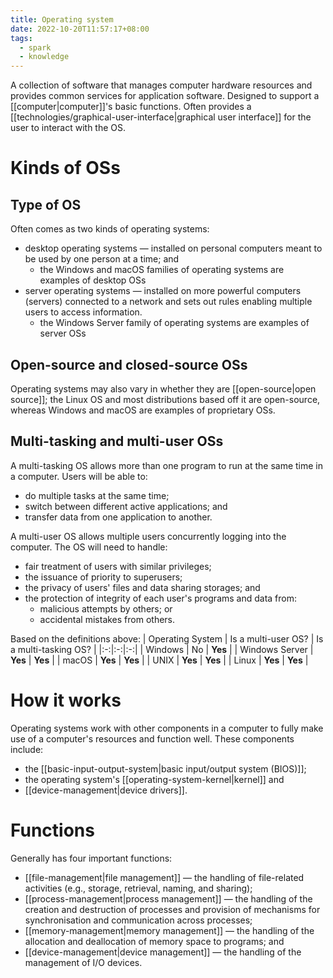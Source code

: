 ```yaml
---
title: Operating system
date: 2022-10-20T11:57:17+08:00
tags:
  - spark
  - knowledge
---
```


A collection of software that manages computer hardware resources and provides common services for application software. Designed to support a [[computer|computer]]'s basic functions. Often provides a [[technologies/graphical-user-interface|graphical user interface]] for the user to interact with the OS.

# Kinds of OSs

## Type of OS
Often comes as two kinds of operating systems:
- desktop operating systems — installed on personal computers meant to be used by one person at a time; and
	- the Windows and macOS families of operating systems are examples of desktop OSs
- server operating systems — installed on more powerful computers (servers) connected to a network and sets out rules enabling multiple users to access information.
	- the Windows Server family of operating systems are examples of server OSs

## Open-source and closed-source OSs
Operating systems may also vary in whether they are [[open-source|open source]]; the Linux OS and most distributions based off it are open-source, whereas Windows and macOS are examples of proprietary OSs.

## Multi-tasking and multi-user OSs
A multi-tasking OS allows more than one program to run at the same time in a computer. Users will be able to:
- do multiple tasks at the same time;
- switch between different active applications; and
- transfer data from one application to another.

A multi-user OS allows multiple users concurrently logging into the computer. The OS will need to handle:
- fair treatment of users with similar privileges;
- the issuance of priority to superusers;
- the privacy of users' files and data sharing storages; and
- the protection of integrity of each user's programs and data from:
	- malicious attempts by others; or
	- accidental mistakes from others.

Based on the definitions above:
| Operating System | Is a multi-user OS? | Is a multi-tasking OS? |
|:-:|:-:|:-:|
| Windows | No | **Yes** |
| Windows Server | **Yes** | **Yes** |
| macOS | **Yes** | **Yes** |
| UNIX | **Yes** | **Yes** |
| Linux | **Yes** | **Yes** |

# How it works

Operating systems work with other components in a computer to fully make use of a computer's resources and function well. These components include:
- the [[basic-input-output-system|basic input/output system (BIOS)]];
- the operating system's [[operating-system-kernel|kernel]] and
- [[device-management|device drivers]].

# Functions

Generally has four important functions:

- [[file-management|file management]] — the handling of file-related activities (e.g., storage, retrieval, naming, and sharing);
- [[process-management|process management]] — the handling of the creation and destruction of processes and provision of mechanisms for synchronisation and communication across processes;
- [[memory-management|memory management]] — the handling of the allocation and deallocation of memory space to programs; and
- [[device-management|device management]] — the handling of the management of I/O devices.